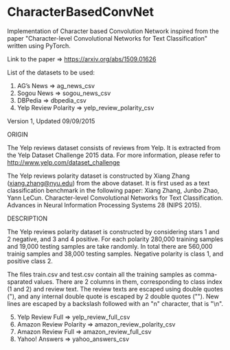 # CharacterBasedConvNet
Implementation of Character based Convolution Network inspired from the paper "Character-level Convolutional Networks for Text Classification" written using PyTorch.

Link to the paper => https://arxiv.org/abs/1509.01626

List of the datasets to be used:
1) AG’s News => ag_news_csv
2) Sogou News => sogou_news_csv
3) DBPedia => dbpedia_csv
4) Yelp Review Polarity => yelp_review_polarity_csv

Version 1, Updated 09/09/2015

ORIGIN

The Yelp reviews dataset consists of reviews from Yelp. It is extracted from the Yelp Dataset Challenge 2015 data. For more information, please refer to http://www.yelp.com/dataset_challenge

The Yelp reviews polarity dataset is constructed by Xiang Zhang (xiang.zhang@nyu.edu) from the above dataset. It is first used as a text classification benchmark in the following paper: Xiang Zhang, Junbo Zhao, Yann LeCun. Character-level Convolutional Networks for Text Classification. Advances in Neural Information Processing Systems 28 (NIPS 2015).


DESCRIPTION

The Yelp reviews polarity dataset is constructed by considering stars 1 and 2 negative, and 3 and 4 positive. For each polarity 280,000 training samples and 19,000 testing samples are take randomly. In total there are 560,000 trainig samples and 38,000 testing samples. Negative polarity is class 1, and positive class 2.

The files train.csv and test.csv contain all the training samples as comma-sparated values. There are 2 columns in them, corresponding to class index (1 and 2) and review text. The review texts are escaped using double quotes ("), and any internal double quote is escaped by 2 double quotes (""). New lines are escaped by a backslash followed with an "n" character, that is "\n".

5) Yelp Review Full => yelp_review_full_csv
6) Amazon Review Polarity => amazon_review_polarity_csv
8) Amazon Review Full => amazon_review_full_csv
9) Yahoo! Answers => yahoo_answers_csv
